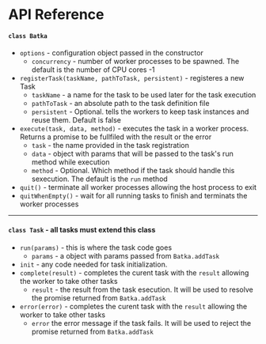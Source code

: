# API Reference

#### `class Batka`

  * `options` - configuration object passed in the constructor
     * `concurrency` - number of worker processes to be spawned. The default is the number of CPU cores -1
  * `registerTask(taskName, pathToTask, persistent)` - registeres a new Task
     * `taskName` - a name for the task to be used later for the task execution
     * `pathToTask` - an absolute path to the task definition file
     * `persistent` - Optional. tells the workers to keep task instances and reuse them. Default is false
   * `execute(task, data, method)` - executes the task in a worker process. Returns a promise to be fullfiled with the result or the error
      * `task` - the name provided in the task registration
      * `data` - object with params that will be passed to the task's run method while execution
      * `method` - Optional. Which method if the task should handle this sexecution. The default is the `run` method
   * `quit()` - terminate all worker processes allowing the host process to exit
   * `quitWhenEmpty()` - wait for all running tasks to finish and terminats the worker processes

___


#### `class Task` - all tasks must extend this class

   * `run(params)` - this is where the task code goes
      * `params` - a object with params passed from `Batka.addTask`
   * `init` - any code needed for task initialization.
   * `complete(result)` - completes the curent task with the `result` allowing the worker to take other tasks
      * `result` - the result from the task esecution. It will be used to resolve the promise returned from `Batka.addTask`
   * `error(error)` - completes the curent task with the `result` allowing the worker to take other tasks
      * `error` the error message if the task fails. It will be used to reject the promise returned from `Batka.addTask`


